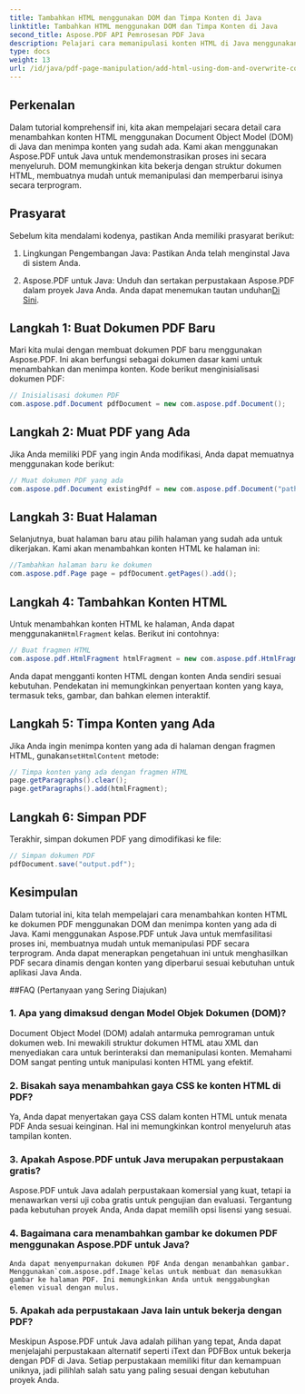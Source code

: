 ```yaml
---
title: Tambahkan HTML menggunakan DOM dan Timpa Konten di Java
linktitle: Tambahkan HTML menggunakan DOM dan Timpa Konten di Java
second_title: Aspose.PDF API Pemrosesan PDF Java
description: Pelajari cara memanipulasi konten HTML di Java menggunakan DOM (Document Object Model) dan menimpa konten yang sudah ada. Ikuti panduan langkah demi langkah ini dengan contoh kode sumber menggunakan Aspose.PDF untuk Java.
type: docs
weight: 13
url: /id/java/pdf-page-manipulation/add-html-using-dom-and-overwrite-content-in-java/
---
```


## Perkenalan

Dalam tutorial komprehensif ini, kita akan mempelajari secara detail cara menambahkan konten HTML menggunakan Document Object Model (DOM) di Java dan menimpa konten yang sudah ada. Kami akan menggunakan Aspose.PDF untuk Java untuk mendemonstrasikan proses ini secara menyeluruh. DOM memungkinkan kita bekerja dengan struktur dokumen HTML, membuatnya mudah untuk memanipulasi dan memperbarui isinya secara terprogram.

## Prasyarat

Sebelum kita mendalami kodenya, pastikan Anda memiliki prasyarat berikut:

1. Lingkungan Pengembangan Java: Pastikan Anda telah menginstal Java di sistem Anda.

2.  Aspose.PDF untuk Java: Unduh dan sertakan perpustakaan Aspose.PDF dalam proyek Java Anda. Anda dapat menemukan tautan unduhan[Di Sini](https://releases.aspose.com/pdf/java/).

## Langkah 1: Buat Dokumen PDF Baru

Mari kita mulai dengan membuat dokumen PDF baru menggunakan Aspose.PDF. Ini akan berfungsi sebagai dokumen dasar kami untuk menambahkan dan menimpa konten. Kode berikut menginisialisasi dokumen PDF:

```java
// Inisialisasi dokumen PDF
com.aspose.pdf.Document pdfDocument = new com.aspose.pdf.Document();
```

## Langkah 2: Muat PDF yang Ada

Jika Anda memiliki PDF yang ingin Anda modifikasi, Anda dapat memuatnya menggunakan kode berikut:

```java
// Muat dokumen PDF yang ada
com.aspose.pdf.Document existingPdf = new com.aspose.pdf.Document("path/to/existing.pdf");
```

## Langkah 3: Buat Halaman

Selanjutnya, buat halaman baru atau pilih halaman yang sudah ada untuk dikerjakan. Kami akan menambahkan konten HTML ke halaman ini:

```java
//Tambahkan halaman baru ke dokumen
com.aspose.pdf.Page page = pdfDocument.getPages().add();
```

## Langkah 4: Tambahkan Konten HTML

 Untuk menambahkan konten HTML ke halaman, Anda dapat menggunakan`HtmlFragment` kelas. Berikut ini contohnya:

```java
// Buat fragmen HTML
com.aspose.pdf.HtmlFragment htmlFragment = new com.aspose.pdf.HtmlFragment("<h1>Hello, World!</h1>");
```

Anda dapat mengganti konten HTML dengan konten Anda sendiri sesuai kebutuhan. Pendekatan ini memungkinkan penyertaan konten yang kaya, termasuk teks, gambar, dan bahkan elemen interaktif.

## Langkah 5: Timpa Konten yang Ada

 Jika Anda ingin menimpa konten yang ada di halaman dengan fragmen HTML, gunakan`setHtmlContent` metode:

```java
// Timpa konten yang ada dengan fragmen HTML
page.getParagraphs().clear();
page.getParagraphs().add(htmlFragment);
```

## Langkah 6: Simpan PDF

Terakhir, simpan dokumen PDF yang dimodifikasi ke file:

```java
// Simpan dokumen PDF
pdfDocument.save("output.pdf");
```

## Kesimpulan

Dalam tutorial ini, kita telah mempelajari cara menambahkan konten HTML ke dokumen PDF menggunakan DOM dan menimpa konten yang ada di Java. Kami menggunakan Aspose.PDF untuk Java untuk memfasilitasi proses ini, membuatnya mudah untuk memanipulasi PDF secara terprogram. Anda dapat menerapkan pengetahuan ini untuk menghasilkan PDF secara dinamis dengan konten yang diperbarui sesuai kebutuhan untuk aplikasi Java Anda.

##FAQ (Pertanyaan yang Sering Diajukan)

### 1. Apa yang dimaksud dengan Model Objek Dokumen (DOM)?
   Document Object Model (DOM) adalah antarmuka pemrograman untuk dokumen web. Ini mewakili struktur dokumen HTML atau XML dan menyediakan cara untuk berinteraksi dan memanipulasi konten. Memahami DOM sangat penting untuk manipulasi konten HTML yang efektif.

### 2. Bisakah saya menambahkan gaya CSS ke konten HTML di PDF?
   Ya, Anda dapat menyertakan gaya CSS dalam konten HTML untuk menata PDF Anda sesuai keinginan. Hal ini memungkinkan kontrol menyeluruh atas tampilan konten.

### 3. Apakah Aspose.PDF untuk Java merupakan perpustakaan gratis?
   Aspose.PDF untuk Java adalah perpustakaan komersial yang kuat, tetapi ia menawarkan versi uji coba gratis untuk pengujian dan evaluasi. Tergantung pada kebutuhan proyek Anda, Anda dapat memilih opsi lisensi yang sesuai.

### 4. Bagaimana cara menambahkan gambar ke dokumen PDF menggunakan Aspose.PDF untuk Java?
    Anda dapat menyempurnakan dokumen PDF Anda dengan menambahkan gambar. Menggunakan`com.aspose.pdf.Image`kelas untuk membuat dan memasukkan gambar ke halaman PDF. Ini memungkinkan Anda untuk menggabungkan elemen visual dengan mulus.

### 5. Apakah ada perpustakaan Java lain untuk bekerja dengan PDF?
   Meskipun Aspose.PDF untuk Java adalah pilihan yang tepat, Anda dapat menjelajahi perpustakaan alternatif seperti iText dan PDFBox untuk bekerja dengan PDF di Java. Setiap perpustakaan memiliki fitur dan kemampuan uniknya, jadi pilihlah salah satu yang paling sesuai dengan kebutuhan proyek Anda.
